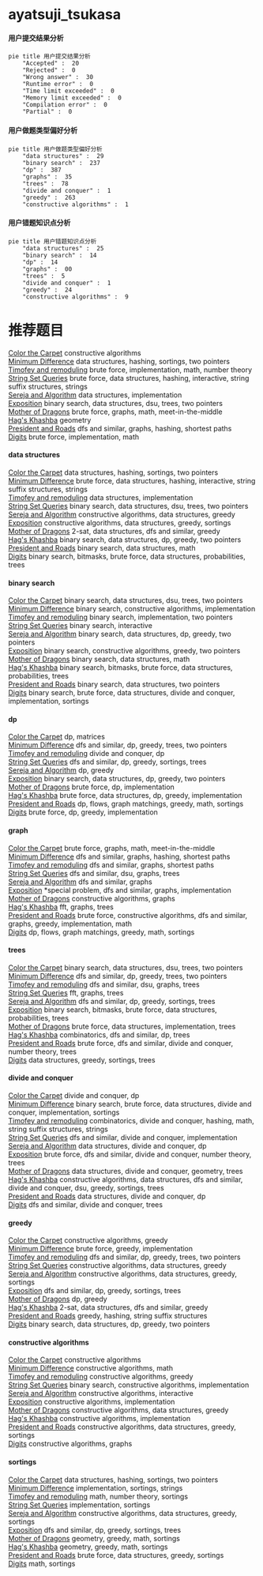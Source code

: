 # ayatsuji_tsukasa
<!-- tabs:start -->
#### **用户提交结果分析**

```mermaid
pie title 用户提交结果分析
    "Accepted" :  20
    "Rejected" :  0
    "Wrong answer" :  30
    "Runtime error" :  0
    "Time limit exceeded" :  0
    "Memory limit exceeded" :  0
    "Compilation error" :  0
    "Partial" :  0
```
#### **用户做题类型偏好分析**

```mermaid
pie title 用户做题类型偏好分析
    "data structures" :  29
    "binary search" :  237
    "dp" :  387
    "graphs" :  35
    "trees" :  78
    "divide and conquer" :  1
    "greedy" :  263
    "constructive algorithms" :  1
```
#### **用户错题知识点分析**

```mermaid
pie title 用户错题知识点分析
    "data structures" :  25
    "binary search" :  14
    "dp" :  14
    "graphs" :  00
    "trees" :  5
    "divide and conquer" :  1
    "greedy" :  24
    "constructive algorithms" :  9
```
<!-- tabs:end -->
# 推荐题目
[Color the Carpet](http://codeforces.com/problemset/problem/297/D)		constructive algorithms		  
[Minimum Difference](http://codeforces.com/problemset/problem/1476/G)		data structures,
                        hashing,
                        sortings,
                        two pointers		  
[Timofey and remoduling](http://codeforces.com/problemset/problem/763/C)		brute force,
                        implementation,
                        math,
                        number theory		  
[String Set Queries](http://codeforces.com/problemset/problem/710/F)		brute force,
                        data structures,
                        hashing,
                        interactive,
                        string suffix structures,
                        strings		  
[Sereja and Algorithm](http://codeforces.com/problemset/problem/367/A)		data structures,
                        implementation		  
[Exposition](http://codeforces.com/problemset/problem/6/E)		binary search,
                        data structures,
                        dsu,
                        trees,
                        two pointers		  
[Mother of Dragons](http://codeforces.com/problemset/problem/839/E)		brute force,
                        graphs,
                        math,
                        meet-in-the-middle		  
[Hag's Khashba](http://codeforces.com/problemset/problem/975/E)		geometry		  
[President and Roads](http://codeforces.com/problemset/problem/567/E)		dfs and similar,
                        graphs,
                        hashing,
                        shortest paths		  
[Digits](http://codeforces.com/problemset/problem/852/A)		brute force,
                        implementation,
                        math		  
<!-- tabs:start -->
#### **data structures**
[Color the Carpet](http://codeforces.com/problemset/problem/1476/G)		data structures,
                        hashing,
                        sortings,
                        two pointers		  
[Minimum Difference](http://codeforces.com/problemset/problem/710/F)		brute force,
                        data structures,
                        hashing,
                        interactive,
                        string suffix structures,
                        strings		  
[Timofey and remoduling](http://codeforces.com/problemset/problem/367/A)		data structures,
                        implementation		  
[String Set Queries](http://codeforces.com/problemset/problem/6/E)		binary search,
                        data structures,
                        dsu,
                        trees,
                        two pointers		  
[Sereja and Algorithm](http://codeforces.com/problemset/problem/748/D)		constructive algorithms,
                        data structures,
                        greedy		  
[Exposition](http://codeforces.com/problemset/problem/1426/D)		constructive algorithms,
                        data structures,
                        greedy,
                        sortings		  
[Mother of Dragons](http://codeforces.com/problemset/problem/538/H)		2-sat,
                        data structures,
                        dfs and similar,
                        greedy		  
[Hag's Khashba](http://codeforces.com/problemset/problem/1492/C)		binary search,
                        data structures,
                        dp,
                        greedy,
                        two pointers		  
[President and Roads](http://codeforces.com/problemset/problem/1490/G)		binary search,
                        data structures,
                        math		  
[Digits](http://codeforces.com/problemset/problem/1479/D)		binary search,
                        bitmasks,
                        brute force,
                        data structures,
                        probabilities,
                        trees		  
#### **binary search**
[Color the Carpet](http://codeforces.com/problemset/problem/6/E)		binary search,
                        data structures,
                        dsu,
                        trees,
                        two pointers		  
[Minimum Difference](http://codeforces.com/problemset/problem/815/E)		binary search,
                        constructive algorithms,
                        implementation		  
[Timofey and remoduling](http://codeforces.com/problemset/problem/978/C)		binary search,
                        implementation,
                        two pointers		  
[String Set Queries](https://codeforces.com/contest/1011/problem/D)		binary search,
                        interactive		  
[Sereja and Algorithm](http://codeforces.com/problemset/problem/1492/C)		binary search,
                        data structures,
                        dp,
                        greedy,
                        two pointers		  
[Exposition](http://codeforces.com/problemset/problem/1463/D)		binary search,
                        constructive algorithms,
                        greedy,
                        two pointers		  
[Mother of Dragons](http://codeforces.com/problemset/problem/1490/G)		binary search,
                        data structures,
                        math		  
[Hag's Khashba](http://codeforces.com/problemset/problem/1479/D)		binary search,
                        bitmasks,
                        brute force,
                        data structures,
                        probabilities,
                        trees		  
[President and Roads](http://codeforces.com/problemset/problem/1436/E)		binary search,
                        data structures,
                        two pointers		  
[Digits](http://codeforces.com/problemset/problem/1461/D)		binary search,
                        brute force,
                        data structures,
                        divide and conquer,
                        implementation,
                        sortings		  
#### **dp**
[Color the Carpet](http://codeforces.com/problemset/problem/348/D)		dp,
                        matrices		  
[Minimum Difference](http://codeforces.com/problemset/problem/1381/D)		dfs and similar,
                        dp,
                        greedy,
                        trees,
                        two pointers		  
[Timofey and remoduling](http://codeforces.com/problemset/problem/500/F)		divide and conquer,
                        dp		  
[String Set Queries](https://codeforces.com/contest/1337/problem/C)		dfs and similar,
                        dp,
                        greedy,
                        sortings,
                        trees		  
[Sereja and Algorithm](http://codeforces.com/problemset/problem/1420/E)		dp,
                        greedy		  
[Exposition](http://codeforces.com/problemset/problem/1492/C)		binary search,
                        data structures,
                        dp,
                        greedy,
                        two pointers		  
[Mother of Dragons](https://codeforces.com/contest/1457/problem/C)		brute force,
                        dp,
                        implementation		  
[Hag's Khashba](http://codeforces.com/problemset/problem/1491/C)		brute force,
                        data structures,
                        dp,
                        greedy,
                        implementation		  
[President and Roads](http://codeforces.com/problemset/problem/1437/C)		dp,
                        flows,
                        graph matchings,
                        greedy,
                        math,
                        sortings		  
[Digits](http://codeforces.com/problemset/problem/1499/B)		brute force,
                        dp,
                        greedy,
                        implementation		  
#### **graph**
[Color the Carpet](http://codeforces.com/problemset/problem/839/E)		brute force,
                        graphs,
                        math,
                        meet-in-the-middle		  
[Minimum Difference](http://codeforces.com/problemset/problem/567/E)		dfs and similar,
                        graphs,
                        hashing,
                        shortest paths		  
[Timofey and remoduling](http://codeforces.com/problemset/problem/590/C)		dfs and similar,
                        graphs,
                        shortest paths		  
[String Set Queries](http://codeforces.com/problemset/problem/870/E)		dfs and similar,
                        dsu,
                        graphs,
                        trees		  
[Sereja and Algorithm](http://codeforces.com/problemset/problem/521/E)		dfs and similar,
                        graphs		  
[Exposition](http://codeforces.com/problemset/problem/770/C)		*special problem,
                        dfs and similar,
                        graphs,
                        implementation		  
[Mother of Dragons](http://codeforces.com/problemset/problem/323/B)		constructive algorithms,
                        graphs		  
[Hag's Khashba](http://codeforces.com/problemset/problem/1010/F)		fft,
                        graphs,
                        trees		  
[President and Roads](http://codeforces.com/problemset/problem/1487/C)		brute force,
                        constructive algorithms,
                        dfs and similar,
                        graphs,
                        greedy,
                        implementation,
                        math		  
[Digits](http://codeforces.com/problemset/problem/1437/C)		dp,
                        flows,
                        graph matchings,
                        greedy,
                        math,
                        sortings		  
#### **trees**
[Color the Carpet](http://codeforces.com/problemset/problem/6/E)		binary search,
                        data structures,
                        dsu,
                        trees,
                        two pointers		  
[Minimum Difference](http://codeforces.com/problemset/problem/1381/D)		dfs and similar,
                        dp,
                        greedy,
                        trees,
                        two pointers		  
[Timofey and remoduling](http://codeforces.com/problemset/problem/870/E)		dfs and similar,
                        dsu,
                        graphs,
                        trees		  
[String Set Queries](http://codeforces.com/problemset/problem/1010/F)		fft,
                        graphs,
                        trees		  
[Sereja and Algorithm](https://codeforces.com/contest/1337/problem/C)		dfs and similar,
                        dp,
                        greedy,
                        sortings,
                        trees		  
[Exposition](http://codeforces.com/problemset/problem/1479/D)		binary search,
                        bitmasks,
                        brute force,
                        data structures,
                        probabilities,
                        trees		  
[Mother of Dragons](http://codeforces.com/problemset/problem/1511/C)		brute force,
                        data structures,
                        implementation,
                        trees		  
[Hag's Khashba](http://codeforces.com/problemset/problem/1499/F)		combinatorics,
                        dfs and similar,
                        dp,
                        trees		  
[President and Roads](http://codeforces.com/problemset/problem/1491/E)		brute force,
                        dfs and similar,
                        divide and conquer,
                        number theory,
                        trees		  
[Digits](http://codeforces.com/problemset/problem/1466/D)		data structures,
                        greedy,
                        sortings,
                        trees		  
#### **divide and conquer**
[Color the Carpet](http://codeforces.com/problemset/problem/500/F)		divide and conquer,
                        dp		  
[Minimum Difference](http://codeforces.com/problemset/problem/1461/D)		binary search,
                        brute force,
                        data structures,
                        divide and conquer,
                        implementation,
                        sortings		  
[Timofey and remoduling](http://codeforces.com/problemset/problem/1466/G)		combinatorics,
                        divide and conquer,
                        hashing,
                        math,
                        string suffix structures,
                        strings		  
[String Set Queries](http://codeforces.com/problemset/problem/1490/D)		dfs and similar,
                        divide and conquer,
                        implementation		  
[Sereja and Algorithm](https://codeforces.com/contest/1483/problem/C)		data structures,
                        divide and conquer,
                        dp		  
[Exposition](http://codeforces.com/problemset/problem/1491/E)		brute force,
                        dfs and similar,
                        divide and conquer,
                        number theory,
                        trees		  
[Mother of Dragons](http://codeforces.com/problemset/problem/1303/G)		data structures,
                        divide and conquer,
                        geometry,
                        trees		  
[Hag's Khashba](http://codeforces.com/problemset/problem/1494/D)		constructive algorithms,
                        data structures,
                        dfs and similar,
                        divide and conquer,
                        dsu,
                        greedy,
                        sortings,
                        trees		  
[President and Roads](http://codeforces.com/problemset/problem/1482/E)		data structures,
                        divide and conquer,
                        dp		  
[Digits](http://codeforces.com/problemset/problem/566/C)		dfs and similar,
                        divide and conquer,
                        trees		  
#### **greedy**
[Color the Carpet](http://codeforces.com/problemset/problem/103/C)		constructive algorithms,
                        greedy		  
[Minimum Difference](http://codeforces.com/problemset/problem/1249/C1)		brute force,
                        greedy,
                        implementation		  
[Timofey and remoduling](http://codeforces.com/problemset/problem/1381/D)		dfs and similar,
                        dp,
                        greedy,
                        trees,
                        two pointers		  
[String Set Queries](http://codeforces.com/problemset/problem/748/D)		constructive algorithms,
                        data structures,
                        greedy		  
[Sereja and Algorithm](http://codeforces.com/problemset/problem/1426/D)		constructive algorithms,
                        data structures,
                        greedy,
                        sortings		  
[Exposition](https://codeforces.com/contest/1337/problem/C)		dfs and similar,
                        dp,
                        greedy,
                        sortings,
                        trees		  
[Mother of Dragons](http://codeforces.com/problemset/problem/1420/E)		dp,
                        greedy		  
[Hag's Khashba](http://codeforces.com/problemset/problem/538/H)		2-sat,
                        data structures,
                        dfs and similar,
                        greedy		  
[President and Roads](http://codeforces.com/problemset/problem/19/C)		greedy,
                        hashing,
                        string suffix structures		  
[Digits](http://codeforces.com/problemset/problem/1492/C)		binary search,
                        data structures,
                        dp,
                        greedy,
                        two pointers		  
#### **constructive algorithms**
[Color the Carpet](http://codeforces.com/problemset/problem/297/D)		constructive algorithms		  
[Minimum Difference](http://codeforces.com/problemset/problem/925/C)		constructive algorithms,
                        math		  
[Timofey and remoduling](http://codeforces.com/problemset/problem/103/C)		constructive algorithms,
                        greedy		  
[String Set Queries](http://codeforces.com/problemset/problem/815/E)		binary search,
                        constructive algorithms,
                        implementation		  
[Sereja and Algorithm](http://codeforces.com/problemset/problem/1090/F)		constructive algorithms,
                        interactive		  
[Exposition](http://codeforces.com/problemset/problem/680/A)		constructive algorithms,
                        implementation		  
[Mother of Dragons](http://codeforces.com/problemset/problem/748/D)		constructive algorithms,
                        data structures,
                        greedy		  
[Hag's Khashba](http://codeforces.com/problemset/problem/1004/C)		constructive algorithms,
                        implementation		  
[President and Roads](http://codeforces.com/problemset/problem/1426/D)		constructive algorithms,
                        data structures,
                        greedy,
                        sortings		  
[Digits](http://codeforces.com/problemset/problem/323/B)		constructive algorithms,
                        graphs		  
#### **sortings**
[Color the Carpet](http://codeforces.com/problemset/problem/1476/G)		data structures,
                        hashing,
                        sortings,
                        two pointers		  
[Minimum Difference](http://codeforces.com/problemset/problem/141/A)		implementation,
                        sortings,
                        strings		  
[Timofey and remoduling](https://codeforces.com/contest/1345/problem/C)		math,
                        number theory,
                        sortings		  
[String Set Queries](http://codeforces.com/problemset/problem/670/C)		implementation,
                        sortings		  
[Sereja and Algorithm](http://codeforces.com/problemset/problem/1426/D)		constructive algorithms,
                        data structures,
                        greedy,
                        sortings		  
[Exposition](https://codeforces.com/contest/1337/problem/C)		dfs and similar,
                        dp,
                        greedy,
                        sortings,
                        trees		  
[Mother of Dragons](https://codeforces.com/contest/1496/problem/C)		geometry,
                        greedy,
                        math,
                        sortings		  
[Hag's Khashba](http://codeforces.com/problemset/problem/1495/A)		geometry,
                        greedy,
                        math,
                        sortings		  
[President and Roads](http://codeforces.com/problemset/problem/1497/A)		brute force,
                        data structures,
                        greedy,
                        sortings		  
[Digits](http://codeforces.com/problemset/problem/1427/A)		math,
                        sortings		  
<!-- tabs:end -->
